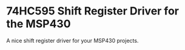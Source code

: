 # 74HC595 Shift Register Driver for the MSP430

A nice shift register driver for your MSP430 projects.
